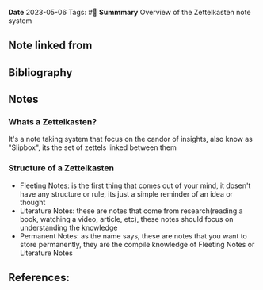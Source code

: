 **Date** 2023-05-06
Tags: #🌱
**Summmary** Overview of the Zettelkasten note system

## Note linked from

## Bibliography

## Notes

### Whats a Zettelkasten?
It's a note taking system that focus on the candor of insights, also know as "Slipbox", its the set of zettels linked between them

### Structure of a Zettelkasten

- Fleeting Notes: is the first thing that comes out of your mind, it dosen't have any structure or rule, its just a simple reminder of an idea or thought
- Literature Notes: these are notes that come from research(reading a book, watching a video, article, etc), these notes should focus on understanding the knowledge
- Permanent Notes: as the name says, these are notes that you want to store permanently, they are the compile knowledge of Fleeting Notes or Literature Notes

## References:
